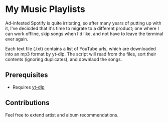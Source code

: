 # My Music Playlists

Ad-infested Spotify is quite irritating, so after many years of putting up with it, I've decicded that it's time to migrate to a different product; one where I can work offline, skip songs when I'd like, and not have to leave the terminal ever again.

Each text file (.txt) contains a list of YouTube urls, which are downloaded into an mp3 format by yt-dlp. The script will read from the files, sort their contents (ignoring duplicates), and downlaod the songs.

## Prerequisites

- Requires [yt-dlp](https://github.com/yt-dlp/yt-dlp)

## Contributions

Feel free to extend artist and album recommendations.

